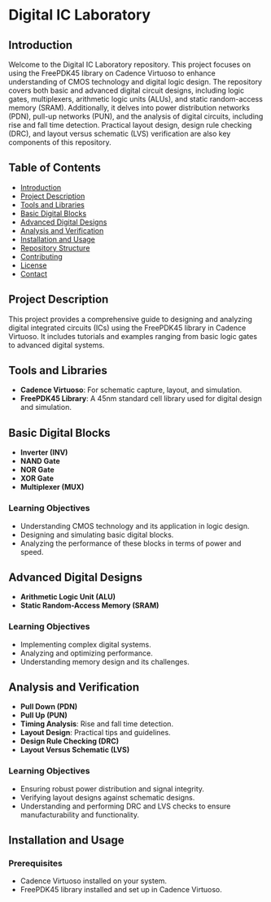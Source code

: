 # Digital IC Laboratory

## Introduction
Welcome to the Digital IC Laboratory repository. This project focuses on using the FreePDK45 library on Cadence Virtuoso to enhance understanding of CMOS technology and digital logic design. The repository covers both basic and advanced digital circuit designs, including logic gates, multiplexers, arithmetic logic units (ALUs), and static random-access memory (SRAM). Additionally, it delves into power distribution networks (PDN), pull-up networks (PUN), and the analysis of digital circuits, including rise and fall time detection. Practical layout design, design rule checking (DRC), and layout versus schematic (LVS) verification are also key components of this repository.

## Table of Contents
- [Introduction](#introduction)
- [Project Description](#project-description)
- [Tools and Libraries](#tools-and-libraries)
- [Basic Digital Blocks](#basic-digital-blocks)
- [Advanced Digital Designs](#advanced-digital-designs)
- [Analysis and Verification](#analysis-and-verification)
- [Installation and Usage](#installation-and-usage)
- [Repository Structure](#repository-structure)
- [Contributing](#contributing)
- [License](#license)
- [Contact](#contact)

## Project Description
This project provides a comprehensive guide to designing and analyzing digital integrated circuits (ICs) using the FreePDK45 library in Cadence Virtuoso. It includes tutorials and examples ranging from basic logic gates to advanced digital systems.

## Tools and Libraries
- **Cadence Virtuoso**: For schematic capture, layout, and simulation.
- **FreePDK45 Library**: A 45nm standard cell library used for digital design and simulation.

## Basic Digital Blocks
- **Inverter (INV)**
- **NAND Gate**
- **NOR Gate**
- **XOR Gate**
- **Multiplexer (MUX)**

### Learning Objectives
- Understanding CMOS technology and its application in logic design.
- Designing and simulating basic digital blocks.
- Analyzing the performance of these blocks in terms of power and speed.

## Advanced Digital Designs
- **Arithmetic Logic Unit (ALU)**
- **Static Random-Access Memory (SRAM)**

### Learning Objectives
- Implementing complex digital systems.
- Analyzing and optimizing performance.
- Understanding memory design and its challenges.

## Analysis and Verification
- **Pull Down (PDN)**
- **Pull Up (PUN)**
- **Timing Analysis**: Rise and fall time detection.
- **Layout Design**: Practical tips and guidelines.
- **Design Rule Checking (DRC)**
- **Layout Versus Schematic (LVS)**

### Learning Objectives
- Ensuring robust power distribution and signal integrity.
- Verifying layout designs against schematic designs.
- Understanding and performing DRC and LVS checks to ensure manufacturability and functionality.

## Installation and Usage
### Prerequisites
- Cadence Virtuoso installed on your system.
- FreePDK45 library installed and set up in Cadence Virtuoso.

